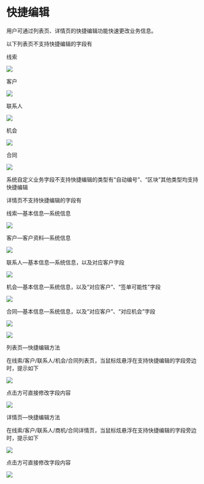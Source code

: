# **快捷编辑**

用户可通过列表页、详情页的快捷编辑功能快速更改业务信息。

以下列表页不支持快捷编辑的字段有

线索

![](/assets/lix线索自定义.png)

客户

![](/assets/lix客户自定义.png)

联系人

![](/assets/lix联系人自定义.png)

机会

![](/assets/li机会自定义.png)

合同

![](/assets/lix合同自定义.png)

系统自定义业务字段不支持快捷编辑的类型有“自动编号”、“区块”其他类型均支持快捷编辑

详情页不支持快捷编辑的字段有

线索—基本信息—系统信息

![](/assets/lix线索系统信息.png)

客户—客户资料—系统信息

![](/assets/lix客户系统信息.png)

联系人—基本信息—系统信息，以及对应客户字段

![](/assets/lix联系人系统消息.png)

机会—基本信息—系统信息，以及“对应客户”、“签单可能性”字段

![](/assets/lix机会系统消息.png)

合同—基本信息—系统信息，以及“对应客户”、“对应机会”字段

![](/assets/lix合同对应port.png)

![](/assets/lix合同对应2.png)

列表页—快捷编辑方法

在线索/客户/联系人/机会/合同列表页，当鼠标炫悬浮在支持快捷编辑的字段旁边时，提示如下

![](/assets/lix客户编辑3.png)

点击方可直接修改字段内容

![](/assets/lix客户字段内容.png)

详情页—快捷编辑方法

在线索/客户/联系人/商机/合同详情页，当鼠标炫悬浮在支持快捷编辑的字段旁边时，提示如下

![](/assets/快捷编辑16import.png)

点击方可直接修改字段内容

![](/assets/快捷编辑17import.png)

